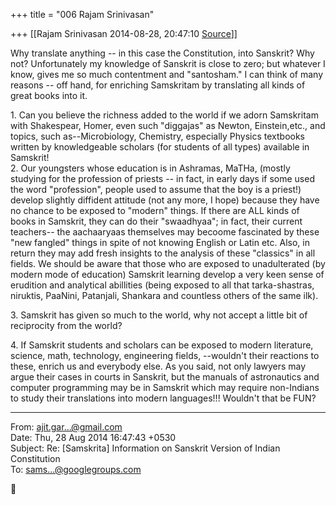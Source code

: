 +++
title = "006 Rajam Srinivasan"

+++
[[Rajam Srinivasan	2014-08-28, 20:47:10 [Source](https://groups.google.com/g/samskrita/c/wWOerFHPI-s)]]



Why translate anything -- in this case the Constitution, into Sanskrit?
Why not? Unfortunately my knowledge of Sanskrit is close to zero; but whatever I know, gives me so much contentment and "santosham." I can think of many reasons -- off hand, for enriching Samskritam by translating all kinds of great books into it. 

  

1\. Can you believe the richness added to the world if we adorn Samskritam with Shakespear, Homer, even such "diggajas" as Newton, Einstein,etc., and topics, such as--Microbiology, Chemistry, especially Physics textbooks written by knowledgeable scholars (for students of all types) available in Samskrit!  
2. Our youngsters whose education is in Ashramas, MaTHa, (mostly studying for the profession of priests -- in fact, in early days if some used the word "profession", people used to assume that the boy is a priest!) develop slightly diffident attitude (not any more, I hope) because they have no chance to be exposed to "modern" things. If there are ALL kinds of books in Samskrit, they can do their "swaadhyaa"; in fact, their current teachers-- the aachaaryaas themselves may becoome fascinated by these "new fangled" things in spite of not knowing English or Latin etc. Also, in return they may add fresh insights to the analysis of these "classics" in all fields. We should be aware that those who are exposed to unadulterated (by modern mode of education) Samskrit learning develop a very keen sense of erudition and analytical abillities (being exposed to all that tarka-shastras, niruktis, PaaNini, Patanjali, Shankara and countless others of the same ilk).

3\. Samskrit has given so much to the world, why not accept a little bit of reciprocity from the world?

4\. If Samskrit students and scholars can be exposed to modern literature, science, math, technology, engineering fields, --wouldn't their reactions to these, enrich us and everybody else. As you said, not only lawyers may argue their cases in courts in Sanskrit, but the manuals of astronautics and computer programming may be in Samskrit which may require non-Indians to study their translations into modern languages!!! Wouldn't that be FUN?

  

------------------------------------------------------------------------

From: [ajit.gar...@gmail.com]()  
Date: Thu, 28 Aug 2014 16:47:43 +0530  
Subject: Re: \[Samskrita\] Information on Sanskrit Version of Indian Constitution  
To: [sams...@googlegroups.com]()



